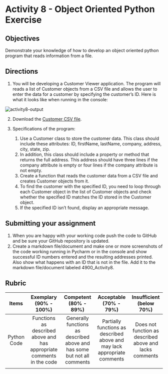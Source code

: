 # Activity 8 - Object Oriented Python Exercise

## Objectives
Demonstrate your knowledge of how to develop an object oriented python program that reads information from a file.

## Directions
1. You will be developing a Customer Viewer application. The program will reads a list of Customer objects from a CSV file and allows the user to enter the data for a customer by specifying the customer’s ID. Here is what it looks like when running in the console:

![activity8-output](https://github.com/uno-isqa-4900/activity8/blob/master/images/activity8-output.png)

2. Download the [Customer CSV file](https://github.com/uno-isqa-4900/activity8/blob/master/data/customers.csv).

3. Specifications of the program:
   1. Use a Customer class to store the customer data.  This class should include these attributes: ID, firstName, lastName, company, address, city, state, zip.
   2. In addition, this class should include a property or method that returns the full address. This address should have three lines if the company attribute is empty or four lines if the company attribute is not empty.
   3. Create a function that reads the customer data from a CSV file and creates Customer objects from it.
   4. To find the customer with the specified ID, you need to loop through each Customer object in the list of Customer objects and check whether the specified ID matches the ID stored in the Customer object.
   5. If the specified ID isn’t found, display an appropriate message.

## Submitting your assignment
1. When you are happy with your working code push the code to GitHub and be sure your GitHub repository is updated.
2. Create a markdown file/document and make one or more screenshots of the code working running in Pycharm or in the console and show successful ID numbers entered and the resulting addresses printed. Also show what happens with an ID that is not in the file. Add it to the markdown file/document labeled 4900_Activity8.

## Rubric

| Items | Exemplary  (90% - 100%) | Competent  (80% - 89%) | Acceptable  (70% - 79%) | Insufficient  (below 70%) |
|:--------------------------:|:---------------------------------------------------------------------------:|:------------------------------------------------------------------------:|:------------------------------------------------------------------------:|:-------------------------------------------------------:|
| Python Code | Functions as described above and has appropriate comments in the code | Generally functions as described above and has some but not all comments | Partially functions as described above and may lack appropriate comments | Does not function as described above and lacks comments |
|  |  |  |  |  |
